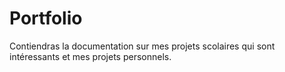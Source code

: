 # Portfolio
Contiendras la documentation sur mes projets scolaires qui sont intéressants et mes projets personnels.

